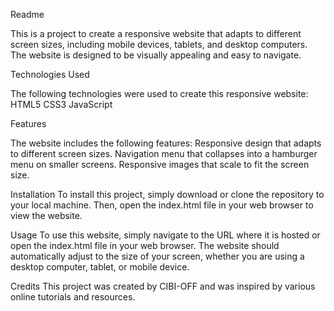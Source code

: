 Readme

This is a project to create a responsive website that adapts to different screen sizes, including mobile devices, tablets, and desktop computers. The website is designed to be visually appealing and easy to navigate.

Technologies Used

The following technologies were used to create this responsive website:
HTML5
CSS3
JavaScript

Features

The website includes the following features:
Responsive design that adapts to different screen sizes.
Navigation menu that collapses into a hamburger menu on smaller screens.
Responsive images that scale to fit the screen size.

Installation
To install this project, simply download or clone the repository to your local machine. Then, open the index.html file in your web browser to view the website.

Usage
To use this website, simply navigate to the URL where it is hosted or open the index.html file in your web browser. The website should automatically adjust to the size of your screen, whether you are using a desktop computer, tablet, or mobile device.

Credits
This project was created by CIBI-OFF and was inspired by various online tutorials and resources.

